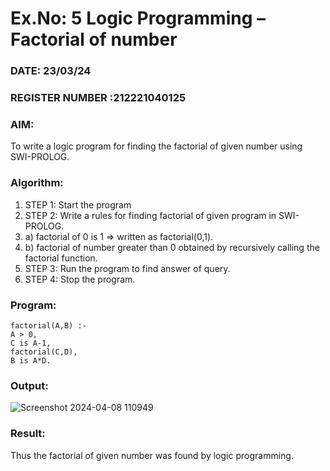 # Ex.No: 5   Logic Programming – Factorial of number   
### DATE: 23/03/24                                                                       
### REGISTER NUMBER :212221040125
### AIM: 
To  write  a logic program for finding the factorial of given number using SWI-PROLOG. 
### Algorithm:
1. STEP 1: Start the program
2. STEP 2:  Write a rules for finding factorial of given program in SWI-PROLOG.
3.   a)	factorial of 0 is 1 => written as factorial(0,1).
4.   b)	factorial of number greater than 0 obtained by recursively calling the factorial    function.
5. STEP 3: Run the program  to find answer of  query.
6. STEP 4: Stop the program.

### Program:
```
factorial(A,B) :-
A > 0,
C is A-1,
factorial(C,D),
B is A*D.
```
### Output:
![Screenshot 2024-04-08 110949](https://github.com/pragalyaashree/AI_Lab_2023-24/assets/128135934/1871a481-379a-4441-82be-bd2cca6f9f89)

### Result:
Thus the factorial of given number was found by logic programming. 
